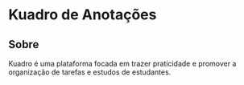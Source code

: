 # Kuadro de Anotações

## Sobre

Kuadro é uma plataforma focada em trazer praticidade e promover a organização de tarefas e estudos de estudantes.